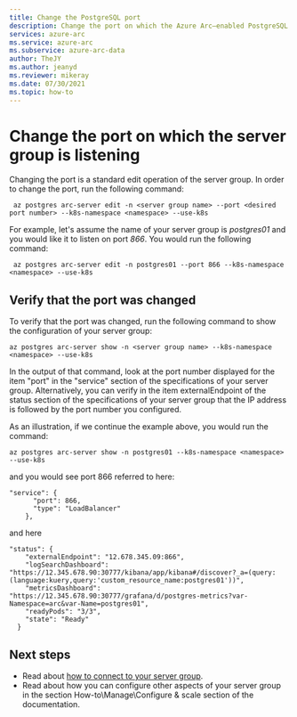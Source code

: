 ```yaml
---
title: Change the PostgreSQL port
description: Change the port on which the Azure Arc—enabled PostgreSQL Hyperscale server group is listening.
services: azure-arc
ms.service: azure-arc
ms.subservice: azure-arc-data
author: TheJY
ms.author: jeanyd
ms.reviewer: mikeray
ms.date: 07/30/2021
ms.topic: how-to
---
```



# Change the port on which the server group is listening 

Changing the port is a standard edit operation of the server group. In order to change the port, run the following command:
```azurecli
 az postgres arc-server edit -n <server group name> --port <desired port number> --k8s-namespace <namespace> --use-k8s
```

For example, let's assume the name of your server group is _postgres01_ and you would like it to listen on port _866_. You would run the following command:
```azurecli
 az postgres arc-server edit -n postgres01 --port 866 --k8s-namespace <namespace> --use-k8s
```

## Verify that the port was changed

To verify that the port was changed, run the following command to show the configuration of your server group:
```azurecli
az postgres arc-server show -n <server group name> --k8s-namespace <namespace> --use-k8s
```

In the output of that command, look at the port number displayed for the item "port" in the "service" section of the specifications of your server group.
Alternatively, you can verify in the item externalEndpoint of the status section of the specifications of your server group that the IP address is followed by the port number you configured.

As an illustration, if we continue the example above, you would run the command:
```azurecli
az postgres arc-server show -n postgres01 --k8s-namespace <namespace> --use-k8s
```

and you would see port 866 referred to here:

```console
"service": {
      "port": 866,
      "type": "LoadBalancer"
    },
```
and here

```console
"status": {
    "externalEndpoint": "12.678.345.09:866",
    "logSearchDashboard": "https://12.345.678.90:30777/kibana/app/kibana#/discover?_a=(query:(language:kuery,query:'custom_resource_name:postgres01'))",
    "metricsDashboard": "https://12.345.678.90:30777/grafana/d/postgres-metrics?var-Namespace=arc&var-Name=postgres01",
    "readyPods": "3/3",
    "state": "Ready"
  }
```
## Next steps
- Read about [how to connect to your server group](get-connection-endpoints-and-connection-strings-postgres-hyperscale.md).
- Read about how you can configure other aspects of your server group in the section How-to\Manage\Configure & scale section of the documentation.
